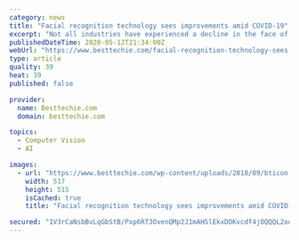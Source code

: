 ```yaml
---
category: news
title: "Facial recognition technology sees improvements amid COVID-19"
excerpt: "Not all industries have experienced a decline in the face of the coronavirus outbreak. The tech industry has seen rising profits in the past few months as certain technologies become necessary amid the pandemic."
publishedDateTime: 2020-05-12T21:34:00Z
webUrl: "https://www.besttechie.com/facial-recognition-technology-sees-improvements-amid-covid-19/"
type: article
quality: 39
heat: 39
published: false

provider:
  name: Besttechie.com
  domain: besttechie.com

topics:
  - Computer Vision
  - AI

images:
  - url: "https://www.besttechie.com/wp-content/uploads/2018/09/bticon.png"
    width: 517
    height: 515
    isCached: true
    title: "Facial recognition technology sees improvements amid COVID-19"

secured: "1V3rCaNsbBvLqGbStB/Pxp6RT3OvenQMp2J1mAHSlEkxDOKvcdf4jOQQQL2ooT8+HqceMiXUU8GNh2BL5/htlIr8xsMGz6p0ZyGKM/wBgJ899WrzBlOAEUJZSg39e/t2uK+2YK4YPt+0p9DQfTIc2rEtJu4tsN/UHV/ujWoWediGk1ug6wWMk9Pq/UbydTUKCL01q9acJf/HuTxa/9K7a00VGFw91DCFNiK829mpXon+AuUmuBDcOj0amHTUZD5ynuHOMTdTNDjnCnlTHLc5yVh0vW/X9fCsra2RJX47dsr+98qCcg7AKpz2kHOzBesxsZTvc0P6YyKixWJLEv3CtOdBkquaXqTuOz6BJLTEUVttAdqeKvp2eJB5BUv641BZItTAfQqSnuS8XuZL/taLShPt9yqkHwA5UfxCEzbDbk3EpWgXvioDhOyik6JOC46dmAIiUMOHnAqAadM9QEFAj2UDLC2sSSufW/hiPmpeS4Y=;EwFu/ym2hOZvUG+DGOHNcA=="
---
```


